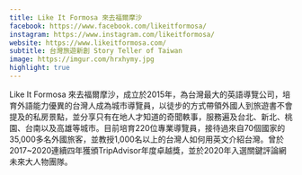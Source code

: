 ```yaml
---
title: Like It Formosa 來去福爾摩沙
facebook: https://www.facebook.com/likeitformosa/
instagram: https://www.instagram.com/likeitformosa/
website: https://www.likeitformosa.com/
subtitle: 台灣旅遊新創 Story Teller of Taiwan
image: https://imgur.com/hrxhymy.jpg
highlight: true
---
```

Like It Formosa 來去福爾摩沙，成立於2015年，為台灣最大的英語導覽公司，培育外語能力優異的台灣人成為城市導覽員，以徒步的方式帶領外國人到旅遊書不會提及的私房景點，並分享只有在地人才知道的奇聞軼事，服務遍及台北、新北、桃園、台南以及高雄等城市。目前培育220位專業導覽員，接待過來自70個國家的35,000多名外國旅客，並教授1,000名以上的台灣人如何用英文介紹台灣。曾於2017~2020連續四年獲頒TripAdvisor年度卓越獎，並於2020年入選關鍵評論網未來大人物團隊。